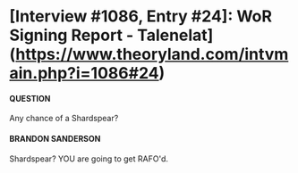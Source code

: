 # [Interview #1086, Entry #24]: WoR Signing Report - Talenelat](https://www.theoryland.com/intvmain.php?i=1086#24)

#### QUESTION

Any chance of a Shardspear?

#### BRANDON SANDERSON

Shardspear? YOU are going to get RAFO'd.

